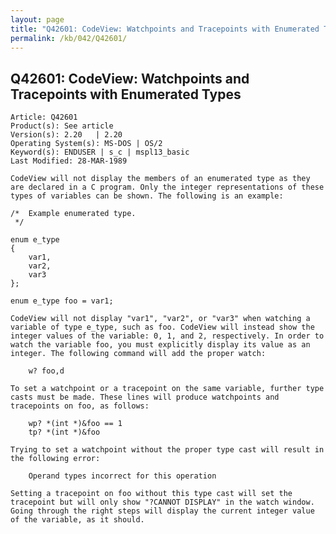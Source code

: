 ```yaml
---
layout: page
title: "Q42601: CodeView: Watchpoints and Tracepoints with Enumerated Types"
permalink: /kb/042/Q42601/
---
```


## Q42601: CodeView: Watchpoints and Tracepoints with Enumerated Types

	Article: Q42601
	Product(s): See article
	Version(s): 2.20   | 2.20
	Operating System(s): MS-DOS | OS/2
	Keyword(s): ENDUSER | s_c | mspl13_basic
	Last Modified: 28-MAR-1989
	
	CodeView will not display the members of an enumerated type as they
	are declared in a C program. Only the integer representations of these
	types of variables can be shown. The following is an example:
	
	/*  Example enumerated type.
	 */
	
	enum e_type
	{
	    var1,
	    var2,
	    var3
	};
	
	enum e_type foo = var1;
	
	CodeView will not display "var1", "var2", or "var3" when watching a
	variable of type e_type, such as foo. CodeView will instead show the
	integer values of the variable: 0, 1, and 2, respectively. In order to
	watch the variable foo, you must explicitly display its value as an
	integer. The following command will add the proper watch:
	
	    w? foo,d
	
	To set a watchpoint or a tracepoint on the same variable, further type
	casts must be made. These lines will produce watchpoints and
	tracepoints on foo, as follows:
	
	    wp? *(int *)&foo == 1
	    tp? *(int *)&foo
	
	Trying to set a watchpoint without the proper type cast will result in
	the following error:
	
	    Operand types incorrect for this operation
	
	Setting a tracepoint on foo without this type cast will set the
	tracepoint but will only show "?CANNOT DISPLAY" in the watch window.
	Going through the right steps will display the current integer value
	of the variable, as it should.

